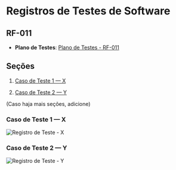 # Registros de Testes de Software

## RF-011

* **Plano de Testes**: [Plano de Testes - RF-011](../../Planos%20de%20teste/RF-011/README.MD)

## Seções

1. [Caso de Teste 1 — X](#caso-de-teste-1--x)

2. [Caso de Teste 2 — Y](#caso-de-teste-2--y)

(Caso haja mais seções, adicione)

###  Caso de Teste 1 — X

![Registro de Teste - X](../../../img/Registros%20de%20Testes//X.jpg)

###  Caso de Teste 2 — Y

![Registro de Teste - Y](../../../img/Registros%20de%20Testes//Y.jpg)
